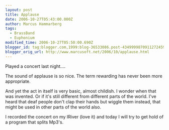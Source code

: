 ```yaml
---
layout: post
title: Applause
date: 2006-10-27T05:43:00.000Z
author: Marcus Hammarberg
tags:
  - BrassBand
  - Euphonium
modified_time: 2006-10-27T05:50:00.690Z
blogger_id: tag:blogger.com,1999:blog-36533086.post-4349999870911272459
blogger_orig_url: http://www.marcusoft.net/2006/10/applause.html
---
```



Played a concert last night....

The sound of applause is so nice. The term rewarding has never been more
appropriate.

And yet the act in itself is very basic, almost childish. I wonder when
that was invented. Or if it's still different from different parts of
the world. I've heard that deaf people don't clap their hands
but wiggle them instead, that might be used in other parts of the world
also.

I recorded the concert on my IRiver (love it) and today I
will try to get hold of a program that splits Mp3's.
